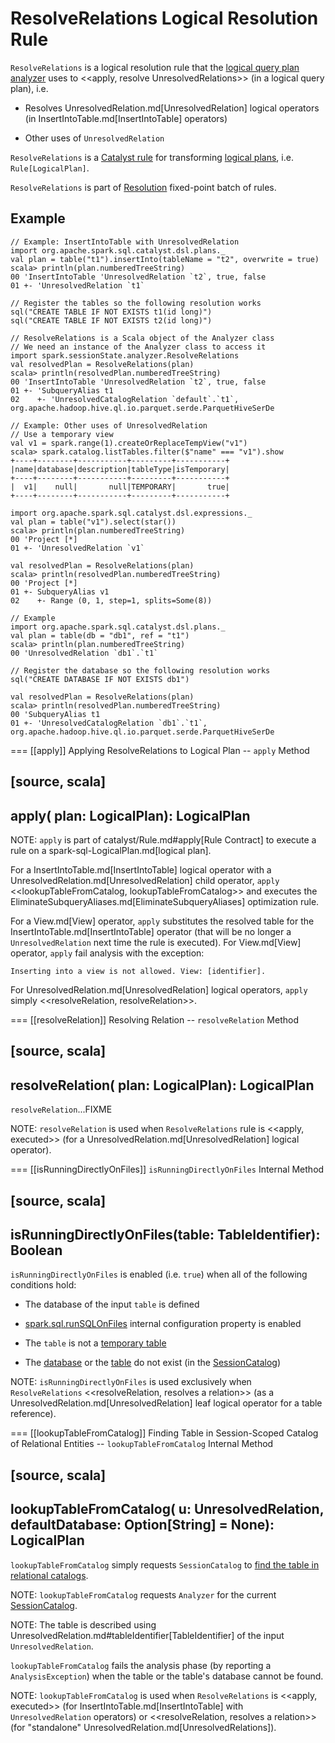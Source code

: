 # ResolveRelations Logical Resolution Rule

`ResolveRelations` is a logical resolution rule that the [logical query plan analyzer](../Analyzer.md#ResolveRelations) uses to <<apply, resolve UnresolvedRelations>> (in a logical query plan), i.e.

* Resolves UnresolvedRelation.md[UnresolvedRelation] logical operators (in InsertIntoTable.md[InsertIntoTable] operators)

* Other uses of `UnresolvedRelation`

`ResolveRelations` is a [Catalyst rule](../catalyst/Rule.md) for transforming [logical plans](../logical-operators/LogicalPlan.md), i.e. `Rule[LogicalPlan]`.

`ResolveRelations` is part of [Resolution](../Analyzer.md#Resolution) fixed-point batch of rules.

## Example

```text
// Example: InsertIntoTable with UnresolvedRelation
import org.apache.spark.sql.catalyst.dsl.plans._
val plan = table("t1").insertInto(tableName = "t2", overwrite = true)
scala> println(plan.numberedTreeString)
00 'InsertIntoTable 'UnresolvedRelation `t2`, true, false
01 +- 'UnresolvedRelation `t1`

// Register the tables so the following resolution works
sql("CREATE TABLE IF NOT EXISTS t1(id long)")
sql("CREATE TABLE IF NOT EXISTS t2(id long)")

// ResolveRelations is a Scala object of the Analyzer class
// We need an instance of the Analyzer class to access it
import spark.sessionState.analyzer.ResolveRelations
val resolvedPlan = ResolveRelations(plan)
scala> println(resolvedPlan.numberedTreeString)
00 'InsertIntoTable 'UnresolvedRelation `t2`, true, false
01 +- 'SubqueryAlias t1
02    +- 'UnresolvedCatalogRelation `default`.`t1`, org.apache.hadoop.hive.ql.io.parquet.serde.ParquetHiveSerDe

// Example: Other uses of UnresolvedRelation
// Use a temporary view
val v1 = spark.range(1).createOrReplaceTempView("v1")
scala> spark.catalog.listTables.filter($"name" === "v1").show
+----+--------+-----------+---------+-----------+
|name|database|description|tableType|isTemporary|
+----+--------+-----------+---------+-----------+
|  v1|    null|       null|TEMPORARY|       true|
+----+--------+-----------+---------+-----------+

import org.apache.spark.sql.catalyst.dsl.expressions._
val plan = table("v1").select(star())
scala> println(plan.numberedTreeString)
00 'Project [*]
01 +- 'UnresolvedRelation `v1`

val resolvedPlan = ResolveRelations(plan)
scala> println(resolvedPlan.numberedTreeString)
00 'Project [*]
01 +- SubqueryAlias v1
02    +- Range (0, 1, step=1, splits=Some(8))

// Example
import org.apache.spark.sql.catalyst.dsl.plans._
val plan = table(db = "db1", ref = "t1")
scala> println(plan.numberedTreeString)
00 'UnresolvedRelation `db1`.`t1`

// Register the database so the following resolution works
sql("CREATE DATABASE IF NOT EXISTS db1")

val resolvedPlan = ResolveRelations(plan)
scala> println(resolvedPlan.numberedTreeString)
00 'SubqueryAlias t1
01 +- 'UnresolvedCatalogRelation `db1`.`t1`, org.apache.hadoop.hive.ql.io.parquet.serde.ParquetHiveSerDe
```

=== [[apply]] Applying ResolveRelations to Logical Plan -- `apply` Method

[source, scala]
----
apply(
  plan: LogicalPlan): LogicalPlan
----

NOTE: `apply` is part of catalyst/Rule.md#apply[Rule Contract] to execute a rule on a spark-sql-LogicalPlan.md[logical plan].

For a InsertIntoTable.md[InsertIntoTable] logical operator with a UnresolvedRelation.md[UnresolvedRelation] child operator, `apply` <<lookupTableFromCatalog, lookupTableFromCatalog>> and executes the EliminateSubqueryAliases.md[EliminateSubqueryAliases] optimization rule.

For a View.md[View] operator, `apply` substitutes the resolved table for the InsertIntoTable.md[InsertIntoTable] operator (that will be no longer a `UnresolvedRelation` next time the rule is executed). For View.md[View] operator, `apply` fail analysis with the exception:

```
Inserting into a view is not allowed. View: [identifier].
```

For UnresolvedRelation.md[UnresolvedRelation] logical operators, `apply` simply <<resolveRelation, resolveRelation>>.

=== [[resolveRelation]] Resolving Relation -- `resolveRelation` Method

[source, scala]
----
resolveRelation(
  plan: LogicalPlan): LogicalPlan
----

`resolveRelation`...FIXME

NOTE: `resolveRelation` is used when `ResolveRelations` rule is <<apply, executed>> (for a UnresolvedRelation.md[UnresolvedRelation] logical operator).

=== [[isRunningDirectlyOnFiles]] `isRunningDirectlyOnFiles` Internal Method

[source, scala]
----
isRunningDirectlyOnFiles(table: TableIdentifier): Boolean
----

`isRunningDirectlyOnFiles` is enabled (i.e. `true`) when all of the following conditions hold:

* The database of the input `table` is defined

* [spark.sql.runSQLOnFiles](../configuration-properties.md#spark.sql.runSQLOnFiles) internal configuration property is enabled

* The `table` is not a [temporary table](../SessionCatalog.md#isTemporaryTable)

* The [database](../SessionCatalog.md#databaseExists) or the [table](../SessionCatalog.md#tableExists) do not exist (in the [SessionCatalog](../Analyzer.md#catalog))

NOTE: `isRunningDirectlyOnFiles` is used exclusively when `ResolveRelations` <<resolveRelation, resolves a relation>> (as a UnresolvedRelation.md[UnresolvedRelation] leaf logical operator for a table reference).

=== [[lookupTableFromCatalog]] Finding Table in Session-Scoped Catalog of Relational Entities -- `lookupTableFromCatalog` Internal Method

[source, scala]
----
lookupTableFromCatalog(
  u: UnresolvedRelation,
  defaultDatabase: Option[String] = None): LogicalPlan
----

`lookupTableFromCatalog` simply requests `SessionCatalog` to [find the table in relational catalogs](../SessionCatalog.md#lookupRelation).

NOTE: `lookupTableFromCatalog` requests `Analyzer` for the current [SessionCatalog](../Analyzer.md#catalog).

NOTE: The table is described using UnresolvedRelation.md#tableIdentifier[TableIdentifier] of the input `UnresolvedRelation`.

`lookupTableFromCatalog` fails the analysis phase (by reporting a `AnalysisException`) when the table or the table's database cannot be found.

NOTE: `lookupTableFromCatalog` is used when `ResolveRelations` is <<apply, executed>> (for InsertIntoTable.md[InsertIntoTable] with `UnresolvedRelation` operators) or <<resolveRelation, resolves a relation>> (for "standalone" UnresolvedRelation.md[UnresolvedRelations]).
